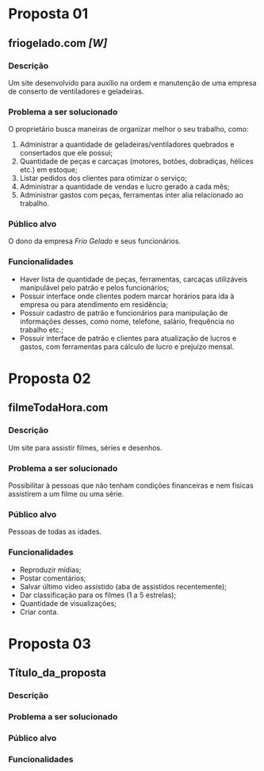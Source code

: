 # Proposta 01

## friogelado.com ***[W]***

### Descrição
Um site desenvolvido para auxílio na ordem e manutenção de uma empresa de conserto de ventiladores e geladeiras.

### Problema a ser solucionado
O proprietário busca maneiras de organizar melhor o seu trabalho, como:
1. Administrar a quantidade de geladeiras/ventiladores quebrados e consertados que ele possui;
1. Quantidade de peças e carcaças (motores, botões, dobradiças, hélices etc.) em estoque;
1. Listar pedidos dos clientes para otimizar o serviço;
1. Administrar a quantidade de vendas e lucro gerado a cada mês;
1. Administrar gastos com peças, ferramentas inter alia relacionado ao trabalho.

### Público alvo
O dono da empresa *Frio Gelado* e seus funcionários.

### Funcionalidades
* Haver lista de quantidade de peças, ferramentas, carcaças utilizáveis manipulável pelo patrão e pelos funcionários;
* Possuir interface onde clientes podem marcar horários para ida à empresa ou para atendimento em residência;
* Possuir cadastro de patrão e funcionários para manipulação de informações desses, como nome, telefone, salário, frequência no trabalho etc.;
* Possuir interface de patrão e clientes para atualização de lucros e gastos, com ferramentas para cálculo de lucro e prejuízo mensal.


# Proposta 02

## filmeTodaHora.com

### Descrição
Um site para assistir filmes, séries e desenhos.

### Problema a ser solucionado
Possibilitar à pessoas que não tenham condições financeiras e nem físicas assistirem a um filme ou uma série.

### Público alvo
Pessoas de todas as idades.

### Funcionalidades
* Reproduzir mídias;
* Postar comentários;
* Salvar último video assistido (aba de assistidos recentemente);
* Dar classificação para os filmes (1 a 5 estrelas);
* Quantidade de visualizações;
* Criar conta.

# Proposta 03

## Título_da_proposta

### Descrição

### Problema a ser solucionado

### Público alvo

### Funcionalidades